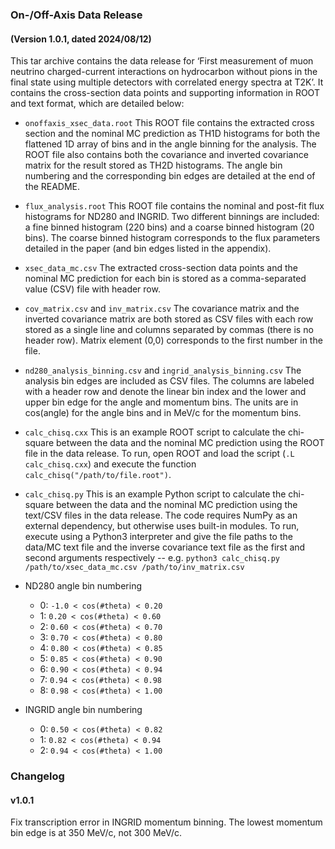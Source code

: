 ### On-/Off-Axis Data Release
#### (Version 1.0.1, dated 2024/08/12)

This tar archive contains the data release for ‘First measurement of muon neutrino charged-current interactions on hydrocarbon without pions in the final state using multiple detectors with correlated energy spectra at T2K’. It contains the cross-section data points and supporting information in ROOT and text format, which are detailed below:

+ `onoffaxis_xsec_data.root`
This ROOT file contains the extracted cross section and the nominal MC prediction as TH1D histograms for both the flattened 1D array of bins and in the angle binning for the analysis. The ROOT file also contains both the covariance and inverted covariance matrix for the result stored as TH2D histograms. The angle bin numbering and the corresponding bin edges are detailed at the end of the README.

+ `flux_analysis.root`
This ROOT file contains the nominal and post-fit flux histograms for ND280 and INGRID. Two different binnings are included: a fine binned histogram (220 bins) and a coarse binned histogram (20 bins). The coarse binned histogram corresponds to the flux parameters detailed in the paper (and bin edges listed in the appendix).

+ `xsec_data_mc.csv`
The extracted cross-section data points and the nominal MC prediction for each bin is stored as a comma-separated value (CSV) file with header row.

+ `cov_matrix.csv` and `inv_matrix.csv`
The covariance matrix and the inverted covariance matrix are both stored as CSV files with each row stored as a single line and columns separated by commas (there is no header row). Matrix element (0,0) corresponds to the first number in the file.

+ `nd280_analysis_binning.csv` and `ingrid_analysis_binning.csv`
The analysis bin edges are included as CSV files. The columns are labeled with a header row and denote the linear bin index and the lower and upper bin edge for the angle and momentum bins. The units are in cos(angle) for the angle bins and in MeV/c for the momentum bins.

+ `calc_chisq.cxx`
This is an example ROOT script to calculate the chi-square between the data and the nominal MC prediction using the ROOT file in the data release. To run, open ROOT and load the script (`.L calc_chisq.cxx`) and execute the function `calc_chisq("/path/to/file.root")`.

+ `calc_chisq.py`
This is an example Python script to calculate the chi-square between the data and the nominal MC prediction using the text/CSV files in the data release. The code requires NumPy as an external dependency, but otherwise uses built-in modules. To run, execute using a Python3 interpreter and give the file paths to the data/MC text file and the inverse covariance text file as the first and second arguments respectively -- e.g. `python3 calc_chisq.py /path/to/xsec_data_mc.csv /path/to/inv_matrix.csv`

+ ND280 angle bin numbering
    - 0: `-1.0 < cos(#theta) < 0.20`
    - 1: `0.20 < cos(#theta) < 0.60`
    - 2: `0.60 < cos(#theta) < 0.70`
    - 3: `0.70 < cos(#theta) < 0.80`
    - 4: `0.80 < cos(#theta) < 0.85`
    - 5: `0.85 < cos(#theta) < 0.90`
    - 6: `0.90 < cos(#theta) < 0.94`
    - 7: `0.94 < cos(#theta) < 0.98`
    - 8: `0.98 < cos(#theta) < 1.00`

+ INGRID angle bin numbering
    - 0: `0.50 < cos(#theta) < 0.82`
    - 1: `0.82 < cos(#theta) < 0.94`
    - 2: `0.94 < cos(#theta) < 1.00`
    
### Changelog

#### v1.0.1
Fix transcription error in INGRID momentum binning. The lowest momentum bin edge is at 350 MeV/c, not 300 MeV/c.

